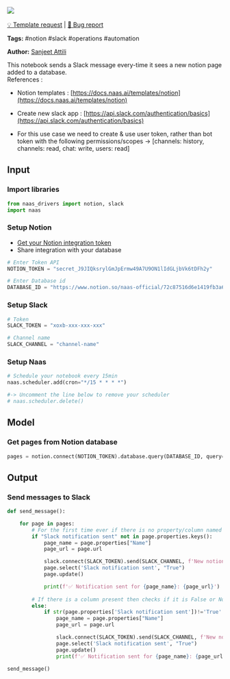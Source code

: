 <a href="https://app.naas.ai/user-redirect/naas/downloader?url=https://raw.githubusercontent.com/jupyter-naas/awesome-notebooks/master/Notion/Notion_Send_Slack_Messages_For_New_Notion_Database_Items.ipynb" target="_parent"><img src="https://naasai-public.s3.eu-west-3.amazonaws.com/open_in_naas.svg"/></a><br><br><a href="https://github.com/jupyter-naas/awesome-notebooks/issues/new?assignees=&labels=&template=template-request.md&title=Tool+-+Action+of+the+notebook+">💡 Template request</a> | <a href="https://github.com/jupyter-naas/awesome-notebooks/issues/new?assignees=&labels=bug&template=bug_report.md&title=Notion+-+Send+Slack+Messages+For+New++Database+Items:+Error+short+description">🚨 Bug report</a>

**Tags:** #notion #slack #operations #automation


**Author:** [Sanjeet Attili](https://linkedin.com/in/sanjeet-attili-760bab190/)

This notebook sends a Slack message every-time it sees a new notion page added to a database.
<br/>References :
- Notion templates : [https://docs.naas.ai/templates/notion](https://docs.naas.ai/templates/notion)
- Create new slack app : [https://api.slack.com/authentication/basics](https://api.slack.com/authentication/basics)

- For this use case we need to create & use user token, rather than bot token with the following permissions/scopes -> [channels: history, channels: read, chat: write, users: read]

## Input


### Import libraries



```python
from naas_drivers import notion, slack
import naas
```

### Setup Notion

- [Get your Notion integration token](https://docs.naas.ai/drivers/notion)
- Share integration with your database



```python
# Enter Token API
NOTION_TOKEN = "secret_J9JIQksrylGmJpErmw49A7U9ON1lIdGLjbVk6tDFh2y"

# Enter Database id
DATABASE_ID = "https://www.notion.so/naas-official/72c87516d6e1419fb3a69763892898c7?v=2e71afc61e7644409dd874957c98e78e"
```

### Setup Slack



```python
# Token
SLACK_TOKEN = "xoxb-xxx-xxx-xxx"

# Channel name
SLACK_CHANNEL = "channel-name"
```

### Setup Naas



```python
# Schedule your notebook every 15min
naas.scheduler.add(cron="*/15 * * * *")

#-> Uncomment the line below to remove your scheduler
# naas.scheduler.delete()

```

## Model


### Get pages from Notion database



```python
pages = notion.connect(NOTION_TOKEN).database.query(DATABASE_ID, query={})
```

## Output


### Send messages to Slack



```python
def send_message():

    for page in pages:
        # For the first time ever if there is no property/column named 'slack notification sent' in database 
        if "Slack notification sent" not in page.properties.keys():
            page_name = page.properties["Name"]
            page_url = page.url

            slack.connect(SLACK_TOKEN).send(SLACK_CHANNEL, f'New notion page created "{page_name}" here: {page_url}')
            page.select('Slack notification sent', "True")
            page.update()

            print(f'✅ Notification sent for {page_name}: {page_url}')
        
        # If there is a column present then checks if it is False or None and updates
        else:
            if str(page.properties['Slack notification sent'])!='True':
                page_name = page.properties["Name"]
                page_url = page.url

                slack.connect(SLACK_TOKEN).send(SLACK_CHANNEL, f'New notion page created "{page_name}" here: {page_url}')
                page.select('Slack notification sent', "True")
                page.update()
                print(f'✅ Notification sent for {page_name}: {page_url}')
                
send_message()
```
